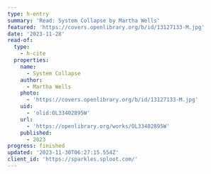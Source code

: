 ```yaml
---
type: h-entry
summary: 'Read: System Collapse by Martha Wells'
featured: 'https://covers.openlibrary.org/b/id/13127133-M.jpg'
date: '2023-11-28'
read-of:
  type:
    - h-cite
  properties:
    name:
      - System Collapse
    author:
      - Martha Wells
    photo:
      - 'https://covers.openlibrary.org/b/id/13127133-M.jpg'
    uid:
      - 'olid:OL33402895W'
    url:
      - 'https://openlibrary.org/works/OL33402895W'
    published:
      - 2023
progress: finished
updated: '2023-11-30T06:27:15.554Z'
client_id: 'https://sparkles.sploot.com/'
---
```


